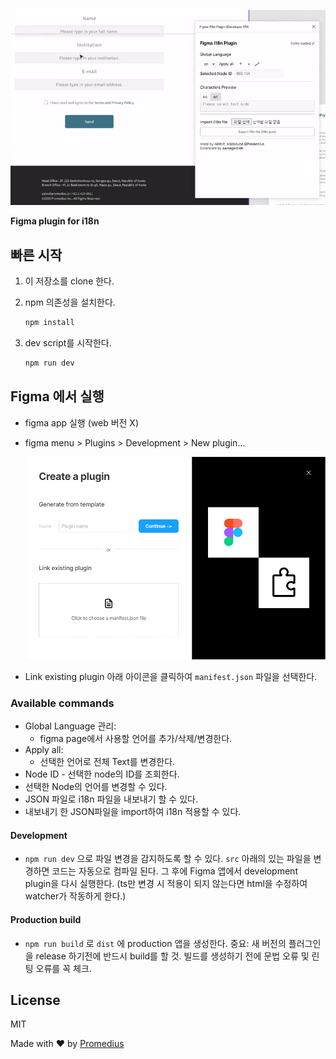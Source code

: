 ![Figma i18n Plugin](.github/cover.gif)

**Figma plugin for i18n**

## 빠른 시작

1. 이 저장소를 clone 한다.

2. npm 의존성을 설치한다.

   ```bash
   npm install
   ```

3. dev script를 시작한다.
   ```bash
   npm run dev
   ```

## Figma 에서 실행

- figma app 실행 (web 버전 X)
- figma menu > Plugins > Development > New plugin...

  ![Figma i18n Plugin](.github/create_a_plugin.png)

- Link existing plugin 아래 아이콘을 클릭하여 `manifest.json` 파일을 선택한다.

### Available commands

- Global Language 관리:
  - figma page에서 사용할 언어를 추가/삭제/변경한다.
- Apply all:
  - 선택한 언어로 전체 Text를 변경한다.
- Node ID - 선택한 node의 ID를 조회한다.
- 선택한 Node의 언어를 변경할 수 있다.
- JSON 파일로 i18n 파일을 내보내기 할 수 있다.
- 내보내기 한 JSON파일을 import하여 i18n 적용할 수 있다.

#### Development

- `npm run dev` 으로 파일 변경을 감지하도록 할 수 있다. `src` 아래의 있는 파일을 변경하면 코드는 자동으로 컴파일 된다. 그 후에 Figma 앱에서 development plugin을 다시 실행한다. (ts만 변경 시 적용이 되지 않는다면 html을 수정하여 watcher가 작동하게 한다.)

#### Production build

- `npm run build` 로 `dist` 에 production 앱을 생성한다. 중요: 새 버전의 플러그인을 release 하기전에 반드시 build를 할 것. 빌드를 생성하기 전에 문법 오류 및 린팅 오류를 꼭 체크.

## License

MIT

Made with ♥️ by [Promedius](https://promedius.ai)